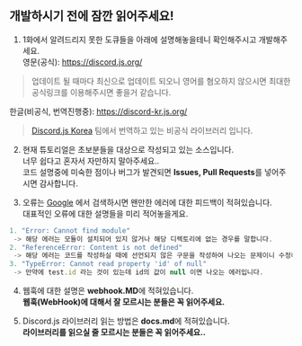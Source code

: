 ## 개발하시기 전에 잠깐 읽어주세요!

1. 1화에서 알려드리지 못한 도큐들을 아래에 설명해놓을테니 확인해주시고 개발해주세요.   
영문(공식): <https://discord.js.org/>   
> 업데이트 될 때마다 최신으로 업데이트 되오니 영어를 혐오하지 않으시면 최대한 공식링크를 이용해주시면 좋을거 같습니다.   

한글(비공식, 번역진행중): <https://discord-kr.js.org/>    
> [Discord.js Korea](https://github.com/discordjs-kr) 팀에서 번역하고 있는 비공식 라이브러리 입니다.

2. 현재 튜토리얼은 초보분들을 대상으로 작성되고 있는 소스입니다.   
너무 쉽다고 혼자서 자만하지 말아주세요..   
코드 설명중에 미숙한 점이나 버그가 발견되면 **Issues, Pull Requests**를 넣어주시면 감사합니다.   

3. 오류는 [Google](https://www.google.co.kr/?gws_rd=ssl) 에서 검색하시면 왠만한 에러에 대한 피드백이 적혀있습니다.   
대표적인 오류에 대한 설명들을 미리 적어놓을게요.   
```js
1. "Error: Cannot find module"
 -> 해당 에러는 모듈이 설치되어 있지 않거나 해당 디렉토리에 없는 경우를 말합니다.
2. "ReferenceError: Content is not defined"
 -> 해당 에러는 코드를 작성하실 때에 선언되지 않은 구문을 작성하여 나오는 문제이니 수정해주시면 됩니다.
3. "TypeError: Cannot read property 'id' of null"
 -> 만약에 test.id 라는 것이 있는데 id의 값이 null 이면 나오는 에러입니다.
```

4. 웹훅에 대한 설명은 **webhook.MD**에 적혀있습니다.   
**웹훅(WebHook)에 대해서 잘 모르시는 분들은 꼭 읽어주세요.**   

5. Discord.js 라이브러리 읽는 방법은 **docs.md**에 적혀있습니다.   
**라이브러리를 읽으실 줄 모르시는 분들은 꼭 읽어주세요..**